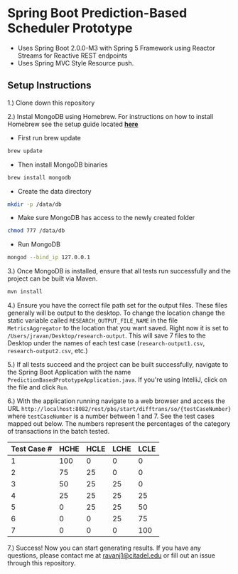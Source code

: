 # Spring Boot Prediction-Based Scheduler Prototype

- Uses Spring Boot 2.0.0-M3 with Spring 5 Framework using Reactor Streams for Reactive REST endpoints
- Uses Spring MVC Style Resource push.

## Setup Instructions

1.) Clone down this repository

2.) Instal MongoDB using Homebrew. For instructions on how to install Homebrew see the setup 
guide located **[here](https://brew.sh/)**

  - First run brew update
  
```bash
brew update
```
  - Then install MongoDB binaries
  
```bash
brew install mongodb
```

  - Create the data directory
  
```bash
mkdir -p /data/db
```
  - Make sure MongoDB has access to the newly created folder
  
```bash
chmod 777 /data/db
```

  - Run MongoDB

```bash
mongod --bind_ip 127.0.0.1
```

3.) Once MongoDB is installed, ensure that all tests run successfully and the project can be built
via Maven.

```bash
mvn install
```

4.) Ensure you have the correct file path set for the output files. These files generally will be
output to the desktop. To change the location change the static variable called `RESEARCH_OUTPUT_FILE_NAME` 
in the file `MetricsAggregator` to the location that you want saved. Right now it is set 
to `/Users/jravan/Desktop/research-output`. This will save 7 files to the Desktop under the names of each
test case (`research-output1.csv`, `research-output2.csv`, etc.)


5.) If all tests succeed and the project can be built successfully, navigate to the Spring Boot
Application with the name `PredictionBasedPrototypeApplication.java`. If you're using IntelliJ,
click on the file and click `Run`.

6.) With the application running navigate to a web browser and access the 
URL `http://localhost:8082/rest/pbs/start/difftrans/so/{testCaseNumber}` where `testCaseNumber`
is a number between 1 and 7. See the test cases mapped out below. The numbers represent the percentages
of the category of transactions in the batch tested.

| Test Case # | HCHE | HCLE | LCHE | LCLE |
|-------------|------| -----|------|------|
|      1      | 100  |  0   |  0   |  0   | 
|      2      | 75   |  25  |  0   |  0   | 
|      3      | 50   |  25  |  25  |  0   | 
|      4      | 25   | 25   |  25  |  25  | 
|      5      | 0    |  25  | 25   |  50  | 
|      6      | 0    |  0   |  25  |  75  | 
|      7      | 0    |  0   |  0   |  100 |      


7.) Success! Now you can start generating results. If you have any questions, please contact me at
ravanj1@citadel.edu or fill out an issue through this repository.
